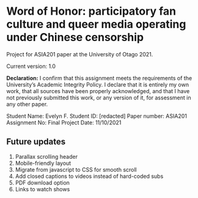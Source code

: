 # Word of Honor: participatory fan culture and queer media operating under Chinese censorship

Project for ASIA201 paper at the University of Otago 2021.

Current version: 1.0

**Declaration:** I confirm that this assignment meets the requirements of the University’s Academic Integrity Policy. I declare that it is entirely my own work, that all sources have been properly acknowledged, and that I have not previously submitted this work, or any version of it, for assessment in any other paper.

Student Name: Evelyn F.
Student ID: [redacted] 
Paper number: ASIA201
Assignment No: Final Project
Date: 11/10/2021

## Future updates

1. Parallax scrolling header
2. Mobile-friendly layout
3. Migrate from javascript to CSS for smooth scroll
4. Add closed captions to videos instead of hard-coded subs
5. PDF download option
6. Links to watch shows
